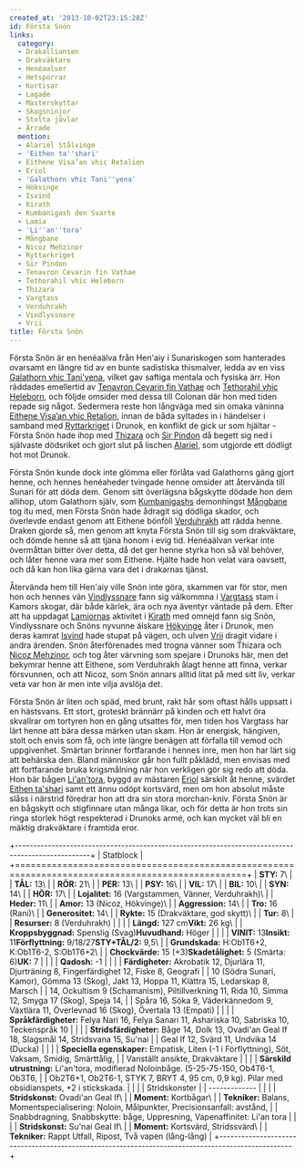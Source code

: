 ```yaml
---
created_at: '2013-10-02T23:15:28Z'
id: Första Snön
links:
  category:
  - Drakalliansen
  - Drakväktare
  - Henéaalver
  - Hetsporrar
  - Kortisar
  - Lagade
  - Mästerskyttar
  - Skogsninjor
  - Stolta jävlar
  - Ärrade
  mention:
  - Alariel Stålvinge
  - 'Eithen ta''shari'
  - Eithene Visa’an vhic Retalion
  - Eriol
  - 'Galathorn vhic Tani''yena'
  - Hökvinge
  - Isvind
  - Kirath
  - Kumbanigash den Svarte
  - Lamia
  - 'Li''an''tora'
  - Mångbane
  - Nicoz Mehzinor
  - Ryttarkriget
  - Sir Pindon
  - Tenavron Cevarin fin Vathae
  - Tethorahil vhic Heleborn
  - Thizara
  - Vargtass
  - Verduhrakh
  - Vindlyssnare
  - Vrii
title: Första Snön
---
```


Första Snön är en henéaälva från Hen'aiy i Sunariskogen som hanterades ovarsamt en längre tid av en
bunte sadistiska thismalver, ledda av en viss [Galathorn vhic Tani'yena], vilket gav saftiga mentala
och fysiska ärr. Hon räddades emellertid av [Tenavron Cevarin fin Vathae] och [Tethorahil vhic
Heleborn], och följde omsider med dessa till Colonan där hon med tiden repade sig något. Sedermera
reste hon långväga med sin omaka väninna [Eithene Visa’an vhic Retalion], innan de båda syltades in
i händelser i samband med [Ryttarkriget] i Drunok, en konflikt de gick ur som hjältar - Första Snön
hade ihop med [Thizara] och [Sir Pindon] då begett sig ned i självaste dödsriket och gjort slut på
lischen [Alariel], som utgjorde ett dödligt hot mot Drunok.

Första Snön kunde dock inte glömma eller förlåta vad Galathorns gäng gjort henne, och hennes
henéaheder tvingade henne omsider att återvända till Sunari för att döda dem. Genom sitt överlägsna
bågskytte dödade hon dem allihop, utom Galathorn själv, som [Kumbanigashs] demonhingst [Mångbane]
tog itu med, men Första Snön hade ådragit sig dödliga skador, och överlevde endast genom att Eithene
bönföll [Verduhrakh] att rädda henne. Draken gjorde så, men genom att knyta Första Snön till sig som
drakväktare, och dömde henne så att tjäna honom i evig tid. Henéaälvan verkar inte övermåttan bitter
över detta, då det ger henne styrka hon så väl behöver, och låter henne vara mer som Eithene. Hjälte
hade hon velat vara oavsett, och då kan hon lika gärna vara det i drakarnas tjänst.

Återvända hem till Hen'aiy ville Snön inte göra, skammen var för stor, men hon och hennes vän
[Vindlyssnare] fann sig välkommna i [Vargtass] stam i Kamors skogar, där både kärlek, ära och nya
äventyr väntade på dem. Efter att ha uppdagat [Lamiornas] aktivitet i [Kirath] med omnejd fann sig
Snön, Vindlyssnare och Snöns nyvunne älskare [Hökvinge] åter i Drunok, men deras kamrat [Isvind]
hade stupat på vägen, och ulven [Vrii] dragit vidare i andra ärenden. Snön återförenades med trogna
vänner som Thizara och [Nicoz Mehzinor], och tog åter värvning som spejare i Drunoks här, men det
bekymrar henne att Eithene, som Verduhrakh ålagt henne att finna, verkar försvunnen, och att Nicoz,
som Snön annars alltid litat på med sitt liv, verkar veta var hon är men inte vilja avslöja det.

Första Snön är liten och späd, med brunt, rakt hår som oftast hålls uppsatt i en hästsvans. Ett
stort, groteskt brännärr på kinden och ett halvt öra skvallrar om tortyren hon en gång utsattes för,
men tiden hos Vargtass har lärt henne att bära dessa märken utan skam. Hon är energisk, hängiven,
stolt och envis som få, och inte längre benägen att förfalla till vemod och uppgivenhet. Smärtan
brinner fortfarande i hennes inre, men hon har lärt sig att behärska den. Bland människor går hon
fullt påklädd, men envisas med att fortfarande bruka krigsmålning när hon verkligen gör sig redo att
döda. Hon bär bågen [Li'an'tora], byggd av mästaren [Eriol] särskilt åt henne, svärdet [Eithen
ta'shari] samt ett ännu odöpt kortsvärd, men om hon absolut måste slåss i närstrid föredrar hon att
dra sin stora morchan-kniv. Första Snön är en bågskytt och stigfinnare utan många likar, och för
detta är hon trots sin ringa storlek högt respekterad i Drunoks armé, och kan mycket väl bli en
mäktig drakväktare i framtida eror.

+--------------------------------------------------------------------------------------------------+
| Statblock                                                                                        |
+==================================================================================================+
| **STY:** 7\                                                                                      |
| **TÅL:** 13\                                                                                     |
| **RÖR:** 21\                                                                                     |
| **PER:** 13\                                                                                     |
| **PSY:** 16\                                                                                     |
| **VIL:** 17\                                                                                     |
| **BIL:** 10\                                                                                     |
| **SYN:** 14\                                                                                     |
| **HÖR:** 17\                                                                                     |
| **Lojalitet:** 16 (Vargstammen, Vänner, Verduhrakh)\                                             |
| **Heder:** 11\                                                                                   |
| **Amor:** 13 (Nicoz, Hökvinge)\                                                                  |
| **Aggression:** 14\                                                                              |
| **Tro:** 16 (Rani)\                                                                              |
| **Generositet:** 14\                                                                             |
| **Rykte:** 15 (Drakväktare, god skytt)\                                                          |
| **Tur:** 8\                                                                                      |
| **Resurser:** 8 (Verduhrakh)                                                                     |
|                                                                                                  |
| **Längd:** 127 cm**Vikt:** 26 kg\                                                                |
| **Kroppsbyggnad:** Spenslig (Svag)**Huvudhand:** Höger                                           |
|                                                                                                  |
| **VINIT:** 13**Insikt:** 11**Förflyttning:** 9/18/27**STY+TÅL/2:** 9,5\                          |
| **Grundskada:** H:Ob1T6+2, K:Ob1T6-2, S:Ob1T6+2\                                                 |
| **Chockvärde:** 15 (+3)**Skadetålighet:** 5 (Smärta: 6)**UK:** 7                                 |
|                                                                                                  |
| **Qadosh:** -1                                                                                   |
|                                                                                                  |
| **Färdigheter:** Akrobatik 12, Djurlära 11, Djurträning 8, Fingerfärdighet 12, Fiske 8, Geografi |
| 10 (Södra Sunari, Kamor), Gömma 13 (Skog), Jakt 13, Hoppa 11, Klättra 15, Ledarskap 8, Marsch    |
| 14, Ockultism 9 (Schamanism), Piltillverkning 11, Rida 10, Simma 12, Smyga 17 (Skog), Speja 14,  |
| Spåra 16, Söka 9, Väderkännedom 9, Växtlära 11, Överlevnad 16 (Skog), Övertala 13 (Empati)       |
|                                                                                                  |
| **Språkfärdigheter:** Felya Nari 16, Felya Sanari 11, Ashariska 10, Sabriska 10, Teckenspråk 10  |
|                                                                                                  |
| **Stridsfärdigheter:** Båge 14, Dolk 13, Ovadi'an Geal If 18, Slagsmål 14, Stridsvana 15, Su'nai |
| Geal If 12, Svärd 11, Undvika 14 (Ducka)                                                         |
|                                                                                                  |
| **Speciella egenskaper:** Empatisk, Liten (-1 i Förflyttning), Söt, Vaksam, Smidig, Smärttålig,  |
| Vanställt ansikte, Drakväktare                                                                   |
|                                                                                                  |
| **Särskild utrustning:** Li'an'tora, modifierad Noloinbåge. (5-25-75-150, Ob4T6-1, Ob3T6,        |
| Ob2T6+1, Ob2T6-1, STYK 7, BRYT 4, 95 cm, 0,9 kg). Pilar med obsidianspets, +2 i stickskada.      |
|                                                                                                  |
| Stridskonster                                                                                    |
| -------------                                                                                    |
|                                                                                                  |
| **Stridskonst:** Ovadi'an Geal If\                                                               |
| **Moment:** Kortbågar\                                                                           |
| **Tekniker:** Balans, Momentspecialisering: Noloin, Målpunkter, Precisionsanfall: avstånd,       |
| Snabbdragning, Snabbskytte: båge, Uppresning, Vapenaffinitet: Li'an tora                         |
|                                                                                                  |
| **Stridskonst:** Su'nai Geal If\                                                                 |
| **Moment:** Kortsvärd, Stridssvärd\                                                              |
| **Tekniker:** Rappt Utfall, Ripost, Två vapen (lång-lång)                                        |
+--------------------------------------------------------------------------------------------------+

  [Galathorn vhic Tani'yena]: Galathorn_vhic_Taniyena
  [Tenavron Cevarin fin Vathae]: Tenavron_Cevarin_fin_Vathae
  [Tethorahil vhic Heleborn]: Tethorahil_vhic_Heleborn
  [Eithene Visa’an vhic Retalion]: Eithene_Visaan_vhic_Retalion
  [Ryttarkriget]: Ryttarkriget
  [Thizara]: Thizara
  [Sir Pindon]: Sir_Pindon
  [Alariel]: Alariel_Stålvinge
  [Kumbanigashs]: Kumbanigash_den_Svarte
  [Mångbane]: Mångbane
  [Verduhrakh]: Verduhrakh
  [Vindlyssnare]: Vindlyssnare
  [Vargtass]: Vargtass
  [Lamiornas]: Lamia
  [Kirath]: Kirath
  [Hökvinge]: Hökvinge
  [Isvind]: Isvind
  [Vrii]: Vrii
  [Nicoz Mehzinor]: Nicoz_Mehzinor
  [Li'an'tora]: Liantora
  [Eriol]: Eriol
  [Eithen ta'shari]: Eithen_tashari